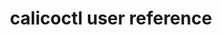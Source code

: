 ---
title: calicoctl user reference
canonical_url: 'https://docs.projectcalico.org/v3.9/reference/calicoctl/index'
---